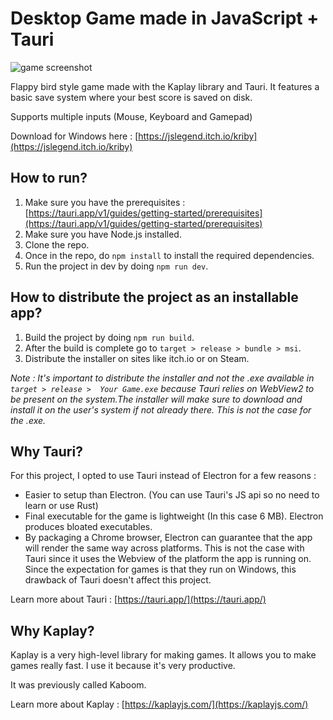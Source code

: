 # Desktop Game made in JavaScript + Tauri

![game screenshot]((https://github.com/AbdulRaffayQureshi/JS-Tauri-Game-Kriby-/blob/main/Desktop-JS-Game-Tauri/game.png?raw=true))

Flappy bird style game made with the Kaplay library and Tauri. It features a basic save system where your best score is saved on disk.

Supports multiple inputs (Mouse, Keyboard and Gamepad)

Download for Windows here : [https://jslegend.itch.io/kriby](https://jslegend.itch.io/kriby)

## How to run?

1. Make sure you have the prerequisites : [https://tauri.app/v1/guides/getting-started/prerequisites](https://tauri.app/v1/guides/getting-started/prerequisites)
2. Make sure you have Node.js installed.
3. Clone the repo.
4. Once in the repo, do `npm install` to install the required dependencies.
5. Run the project in dev by doing `npm run dev`.

## How to distribute the project as an installable app?

1. Build the project by doing `npm run build`.
2. After the build is complete go to `target > release > bundle > msi`.
3. Distribute the installer on sites like itch.io or on Steam.

_Note : It's important to distribute the installer and not the .exe available in `target > release >  Your Game.exe` because Tauri relies on WebView2 to be present on the system.The installer will make sure to download and install it on the user's system if not already there. This is not the case for the .exe._

## Why Tauri?

For this project, I opted to use Tauri instead of Electron for a few reasons :

- Easier to setup than Electron. (You can use Tauri's JS api so no need to learn or use Rust)
- Final executable for the game is lightweight (In this case 6 MB). Electron produces bloated executables.
- By packaging a Chrome browser, Electron can guarantee that the app will render the same way across platforms. This is not the case with Tauri since it uses the Webview of the platform the app is running on. Since the expectation for games is that they run on Windows, this drawback of Tauri doesn't affect this project.

Learn more about Tauri : [https://tauri.app/](https://tauri.app/)

## Why Kaplay?

Kaplay is a very high-level library for making games. It allows you to make games really fast. I use it because it's very productive.

It was previously called Kaboom.

Learn more about Kaplay : [https://kaplayjs.com/](https://kaplayjs.com/)

